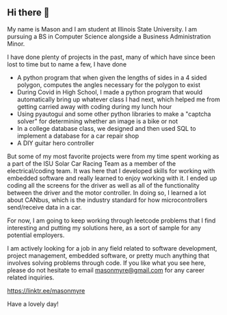 ## Hi there 👋

My name is Mason and I am student at Illinois State University.
I am pursuing a BS in Computer Science alongside a Business Administration Minor.

I have done plenty of projects in the past, many of which have since been lost to time but to name a few, I have done
- A python program that when given the lengths of sides in a 4 sided polygon, computes the angles necessary for the polygon to exist
- During Covid in High School, I made a python program that would automatically bring up whatever class I had next, which helped me from getting carried away with coding during my lunch hour
- Using pyautogui and some other python libraries to make a "captcha solver" for determining whether an image is a bike or not
- In a college database class, we designed and then used SQL to implement a database for a car repair shop
- A DIY guitar hero controller

But some of my most favorite projects were from my time spent working as a part of the ISU Solar Car Racing Team as a member of the electrical/coding team.
It was here that I developed skills for working with embedded software and really learned to enjoy working with it.
I ended up coding all the screens for the driver as well as all of the functionality between the driver and the motor controller.
In doing so, I learned a lot about CANbus, which is the industry standard for how microcontrollers send/receive data in a car.

For now, I am going to keep working through leetcode problems that I find interesting and putting my solutions here, as a sort of sample for any potential employers.

I am actively looking for a job in any field related to software development, project management, embedded software, or pretty much anything that involves solving problems through code.
If you like what you see here, please do not hesitate to email masonmyre@gmail.com for any career related inquiries.

https://linktr.ee/masonmyre

Have a lovely day!




<!--
**Lancer077/Lancer077** is a ✨ _special_ ✨ repository because its `README.md` (this file) appears on your GitHub profile.

Here are some ideas to get you started:

- 🔭 I’m currently working on ...
- 🌱 I’m currently learning ...
- 👯 I’m looking to collaborate on ...
- 🤔 I’m looking for help with ...
- 💬 Ask me about ...
- 📫 How to reach me: ...
- 😄 Pronouns: ...
- ⚡ Fun fact: ...
-->
